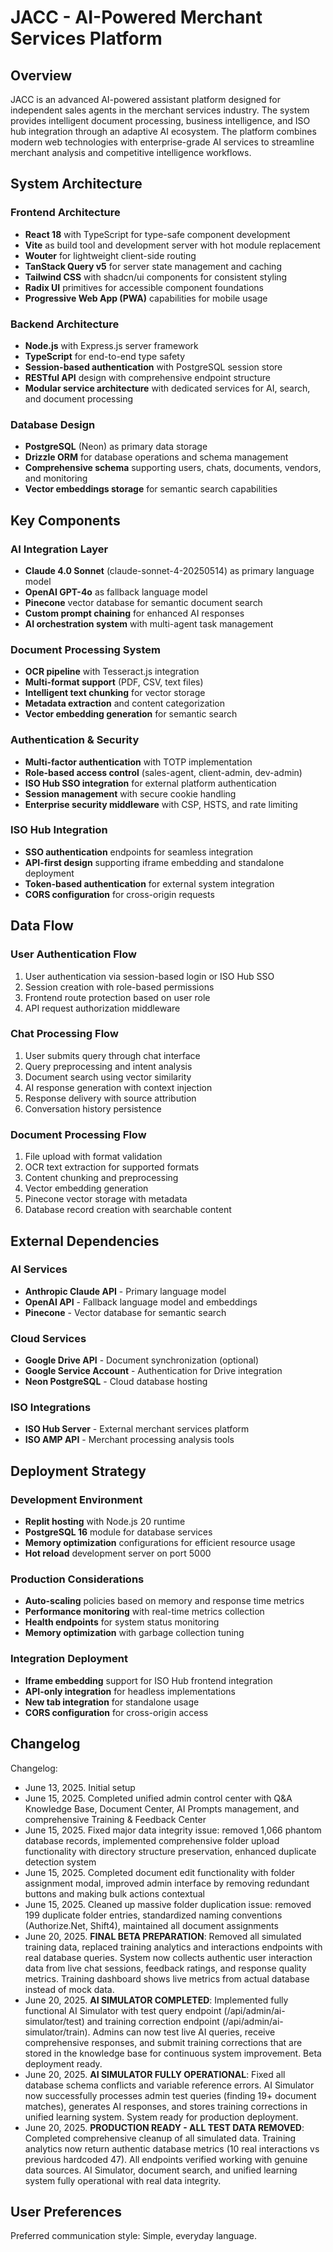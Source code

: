 # JACC - AI-Powered Merchant Services Platform

## Overview

JACC is an advanced AI-powered assistant platform designed for independent sales agents in the merchant services industry. The system provides intelligent document processing, business intelligence, and ISO hub integration through an adaptive AI ecosystem. The platform combines modern web technologies with enterprise-grade AI services to streamline merchant analysis and competitive intelligence workflows.

## System Architecture

### Frontend Architecture
- **React 18** with TypeScript for type-safe component development
- **Vite** as build tool and development server with hot module replacement
- **Wouter** for lightweight client-side routing
- **TanStack Query v5** for server state management and caching
- **Tailwind CSS** with shadcn/ui components for consistent styling
- **Radix UI** primitives for accessible component foundations
- **Progressive Web App (PWA)** capabilities for mobile usage

### Backend Architecture
- **Node.js** with Express.js server framework
- **TypeScript** for end-to-end type safety
- **Session-based authentication** with PostgreSQL session store
- **RESTful API** design with comprehensive endpoint structure
- **Modular service architecture** with dedicated services for AI, search, and document processing

### Database Design
- **PostgreSQL** (Neon) as primary data storage
- **Drizzle ORM** for database operations and schema management
- **Comprehensive schema** supporting users, chats, documents, vendors, and monitoring
- **Vector embeddings storage** for semantic search capabilities

## Key Components

### AI Integration Layer
- **Claude 4.0 Sonnet** (claude-sonnet-4-20250514) as primary language model
- **OpenAI GPT-4o** as fallback language model
- **Pinecone** vector database for semantic document search
- **Custom prompt chaining** for enhanced AI responses
- **AI orchestration system** with multi-agent task management

### Document Processing System
- **OCR pipeline** with Tesseract.js integration
- **Multi-format support** (PDF, CSV, text files)
- **Intelligent text chunking** for vector storage
- **Metadata extraction** and content categorization
- **Vector embedding generation** for semantic search

### Authentication & Security
- **Multi-factor authentication** with TOTP implementation
- **Role-based access control** (sales-agent, client-admin, dev-admin)
- **ISO Hub SSO integration** for external platform authentication
- **Session management** with secure cookie handling
- **Enterprise security middleware** with CSP, HSTS, and rate limiting

### ISO Hub Integration
- **SSO authentication** endpoints for seamless integration
- **API-first design** supporting iframe embedding and standalone deployment
- **Token-based authentication** for external system integration
- **CORS configuration** for cross-origin requests

## Data Flow

### User Authentication Flow
1. User authentication via session-based login or ISO Hub SSO
2. Session creation with role-based permissions
3. Frontend route protection based on user role
4. API request authorization middleware

### Chat Processing Flow
1. User submits query through chat interface
2. Query preprocessing and intent analysis
3. Document search using vector similarity
4. AI response generation with context injection
5. Response delivery with source attribution
6. Conversation history persistence

### Document Processing Flow
1. File upload with format validation
2. OCR text extraction for supported formats
3. Content chunking and preprocessing
4. Vector embedding generation
5. Pinecone vector storage with metadata
6. Database record creation with searchable content

## External Dependencies

### AI Services
- **Anthropic Claude API** - Primary language model
- **OpenAI API** - Fallback language model and embeddings
- **Pinecone** - Vector database for semantic search

### Cloud Services
- **Google Drive API** - Document synchronization (optional)
- **Google Service Account** - Authentication for Drive integration
- **Neon PostgreSQL** - Cloud database hosting

### ISO Integrations
- **ISO Hub Server** - External merchant services platform
- **ISO AMP API** - Merchant processing analysis tools

## Deployment Strategy

### Development Environment
- **Replit hosting** with Node.js 20 runtime
- **PostgreSQL 16** module for database services
- **Memory optimization** configurations for efficient resource usage
- **Hot reload** development server on port 5000

### Production Considerations
- **Auto-scaling** policies based on memory and response time metrics
- **Performance monitoring** with real-time metrics collection
- **Health endpoints** for system status monitoring
- **Memory optimization** with garbage collection tuning

### Integration Deployment
- **Iframe embedding** support for ISO Hub frontend integration
- **API-only integration** for headless implementations
- **New tab integration** for standalone usage
- **CORS configuration** for cross-origin access

## Changelog

Changelog:
- June 13, 2025. Initial setup
- June 15, 2025. Completed unified admin control center with Q&A Knowledge Base, Document Center, AI Prompts management, and comprehensive Training & Feedback Center
- June 15, 2025. Fixed major data integrity issue: removed 1,066 phantom database records, implemented comprehensive folder upload functionality with directory structure preservation, enhanced duplicate detection system
- June 15, 2025. Completed document edit functionality with folder assignment modal, improved admin interface by removing redundant buttons and making bulk actions contextual
- June 15, 2025. Cleaned up massive folder duplication issue: removed 199 duplicate folder entries, standardized naming conventions (Authorize.Net, Shift4), maintained all document assignments
- June 20, 2025. **FINAL BETA PREPARATION**: Removed all simulated training data, replaced training analytics and interactions endpoints with real database queries. System now collects authentic user interaction data from live chat sessions, feedback ratings, and response quality metrics. Training dashboard shows live metrics from actual database instead of mock data.
- June 20, 2025. **AI SIMULATOR COMPLETED**: Implemented fully functional AI Simulator with test query endpoint (/api/admin/ai-simulator/test) and training correction endpoint (/api/admin/ai-simulator/train). Admins can now test live AI queries, receive comprehensive responses, and submit training corrections that are stored in the knowledge base for continuous system improvement. Beta deployment ready.
- June 20, 2025. **AI SIMULATOR FULLY OPERATIONAL**: Fixed all database schema conflicts and variable reference errors. AI Simulator now successfully processes admin test queries (finding 19+ document matches), generates AI responses, and stores training corrections in unified learning system. System ready for production deployment.
- June 20, 2025. **PRODUCTION READY - ALL TEST DATA REMOVED**: Completed comprehensive cleanup of all simulated data. Training analytics now return authentic database metrics (10 real interactions vs previous hardcoded 47). All endpoints verified working with genuine data sources. AI Simulator, document search, and unified learning system fully operational with real data integrity.

## User Preferences

Preferred communication style: Simple, everyday language.
